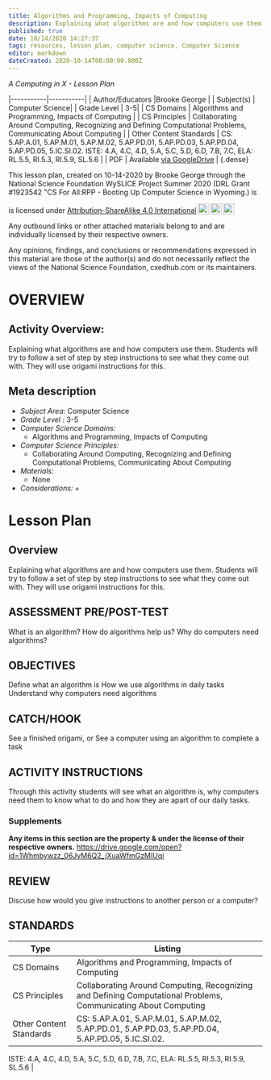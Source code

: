 ```yaml
---
title: Algorithms and Programming, Impacts of Computing
description: Explaining what algorithms are and how computers use them. Students will try to follow a set of step by step instructions to see what they come out with. They will use origami instructions for this.
published: true
date: 10/14/2020 14:27:37
tags: resources, lesson plan, computer science, Computer Science 
editor: markdown
dateCreated: 2020-10-14T00:00:00.000Z
---
```

*A Computing in X - Lesson Plan*

|-----------|-----------|
| Author/Educators |Brooke George |
| Subject(s) | Computer Science|
| Grade Level | 3-5|
| CS Domains | Algorithms and Programming, Impacts of Computing |
| CS Principles | Collaborating Around Computing, Recognizing and Defining Computational Problems, Communicating About Computing |
| Other Content Standards | CS: 5.AP.A.01, 5.AP.M.01, 5.AP.M.02, 5.AP.PD.01, 5.AP.PD.03, 5.AP.PD.04, 5.AP.PD.05, 5.IC.SI.02.
ISTE: 4.A, 4.C, 4.D, 5.A, 5.C, 5.D, 6.D, 7.B, 7.C,
ELA: RL.5.5, RI.5.3, RI.5.9, SL.5.6 | 
| PDF | Available [via GoogleDrive]() |
{.dense}






This lesson plan, created on 10-14-2020 by Brooke George through the National Science Foundation WySLICE Project Summer 2020 (DRL Grant #1923542 "CS For All:RPP - Booting Up Computer Science in Wyoming.) is  <p xmlns:cc="http://creativecommons.org/ns#" >  is licensed under <a href="http://creativecommons.org/licenses/by-sa/4.0/?ref=chooser-v1" target="_blank" rel="license noopener noreferrer" style="display:inline-block;">Attribution-ShareAlike 4.0 International<img style="height:22px!important;margin-left:3px;vertical-align:text-bottom;" src="https://mirrors.creativecommons.org/presskit/icons/cc.svg?ref=chooser-v1"><img style="height:22px!important;margin-left:3px;vertical-align:text-bottom;" src="https://mirrors.creativecommons.org/presskit/icons/by.svg?ref=chooser-v1"><img style="height:22px!important;margin-left:3px;vertical-align:text-bottom;" src="https://mirrors.creativecommons.org/presskit/icons/sa.svg?ref=chooser-v1"></a></p>


Any outbound links or other attached materials belong to and are individually licensed by their respective owners. 


Any opinions, findings, and conclusions or recommendations expressed in this material are those of the author(s) and do not necessarily reflect the views of the National Science Foundation, cxedhub.com or its maintainers.


# OVERVIEW
## Activity Overview:  
Explaining what algorithms are and how computers use them. Students will try to follow a set of step by step instructions to see what they come out with. They will use origami instructions for this.
## Meta description
+ *Subject Area:* Computer Science 
+ *Grade Level :* 3-5 
+ *Computer Science Domains:*
   + Algorithms and Programming, Impacts of Computing
+ *Computer Science Principles:*
   + Collaborating Around Computing, Recognizing and Defining Computational Problems, Communicating About Computing
+ *Materials:* 
   + None
+ *Considerations:*
   + 


# Lesson Plan
## Overview
Explaining what algorithms are and how computers use them. Students will try to follow a set of step by step instructions to see what they come out with. They will use origami instructions for this.
## ASSESSMENT PRE/POST-TEST
What is an algorithm?
How do algorithms help us?
Why do computers need algorithms?
## OBJECTIVES
Define what an algorithm is
How we use algorithms in daily tasks
Understand why computers need algorithms


## CATCH/HOOK
See a finished origami, or See a computer using an algorithm to complete a task


## ACTIVITY INSTRUCTIONS
Through this activity students will see what an algorithm is, why computers need them to know what to do and how they are apart of our daily tasks.


### Supplements
**Any items in this section are the property & under the license of their respective owners.**
https://drive.google.com/open?id=1Whmbywzz_06JvM6Q2_jXuaWfmGzMIUqi




## REVIEW
Discuse how would you give instructions to another person or a computer?
## STANDARDS        
| Type | Listing | 
|-----------|-----------|
| CS Domains  | Algorithms and Programming, Impacts of Computing|
| CS Principles   | Collaborating Around Computing, Recognizing and Defining Computational Problems, Communicating About Computing|
| Other Content Standards | CS: 5.AP.A.01, 5.AP.M.01, 5.AP.M.02, 5.AP.PD.01, 5.AP.PD.03, 5.AP.PD.04, 5.AP.PD.05, 5.IC.SI.02.
ISTE: 4.A, 4.C, 4.D, 5.A, 5.C, 5.D, 6.D, 7.B, 7.C,
ELA: RL.5.5, RI.5.3, RI.5.9, SL.5.6  |